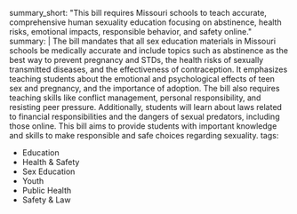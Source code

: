 summary_short: "This bill requires Missouri schools to teach accurate, comprehensive human sexuality education focusing on abstinence, health risks, emotional impacts, responsible behavior, and safety online."
summary: |
  The bill mandates that all sex education materials in Missouri schools be medically accurate and include topics such as abstinence as the best way to prevent pregnancy and STDs, the health risks of sexually transmitted diseases, and the effectiveness of contraception. It emphasizes teaching students about the emotional and psychological effects of teen sex and pregnancy, and the importance of adoption. The bill also requires teaching skills like conflict management, personal responsibility, and resisting peer pressure. Additionally, students will learn about laws related to financial responsibilities and the dangers of sexual predators, including those online. This bill aims to provide students with important knowledge and skills to make responsible and safe choices regarding sexuality.
tags:
  - Education
  - Health & Safety
  - Sex Education
  - Youth
  - Public Health
  - Safety & Law
